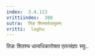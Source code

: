 ```yaml
---
index:  3.4.113
vrittiindex:  388
sutra:  तिङ् शित्सार्वधातुकम्
vritti:  laghu 
---
```


तिङः शितश्च धात्वधिकारोक्ता एतत्संज्ञाः स्युः..

